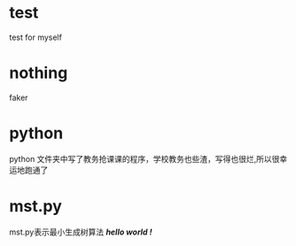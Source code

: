 # test
test for myself
# nothing
faker
# python
python 文件夹中写了教务抢课课的程序，学校教务也些渣，写得也很烂,所以很幸运地跑通了
# mst.py
mst.py表示最小生成树算法
***hello world !***
